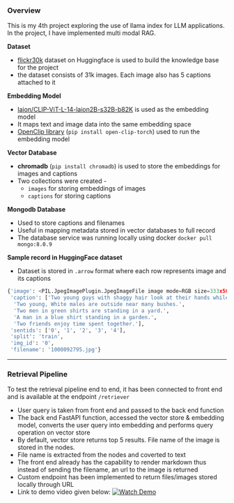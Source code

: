### Overview

This is my 4th project exploring the use of llama index for LLM applications. In the project, I have implemented multi modal RAG.

**Dataset**

- [flickr30k](https://huggingface.co/datasets/nlphuji/flickr30k) dataset on Huggingface is used to build the knowledge base for the project
- the dataset consists of 31k images. Each image also has 5 captions attached to it

**Embedding Model**

- [laion/CLIP-ViT-L-14-laion2B-s32B-b82K](https://huggingface.co/laion/CLIP-ViT-L-14-laion2B-s32B-b82K) is used as the embedding model
- It maps text and image data into the same embedding space
- [OpenClip library](https://github.com/mlfoundations/open_clip) (`pip install open-clip-torch`) used to run the embedding model

**Vector Database**

- **chromadb** (`pip install chromadb`) is used to store the embeddings for images and captions
- Two collections were created - 
  - `images` for storing embeddings of images
  - `captions` for storing captions 

**Mongodb Database**

- Used to store captions and filenames
- Useful in mapping metadata stored in vector databases to full record
- The database service was running locally using docker `docker pull mongo:8.0.9`

**Sample record in HuggingFace dataset**
- Dataset is stored in `.arrow` format where each row represents image and its captions 
```python
{'image': <PIL.JpegImagePlugin.JpegImageFile image mode=RGB size=333x500>,
 'caption': ['Two young guys with shaggy hair look at their hands while hanging out in the yard.',
  'Two young, White males are outside near many bushes.',
  'Two men in green shirts are standing in a yard.',
  'A man in a blue shirt standing in a garden.',
  'Two friends enjoy time spent together.'],
 'sentids': ['0', '1', '2', '3', '4'],
 'split': 'train',
 'img_id': '0',
 'filename': '1000092795.jpg'}
 ```
---
### Retrieval Pipeline

To test the retrieval pipeline end to end, it has been connected to front end and is available at the endpoint `/retriever`
- User query is taken from front end and passed to the back end function
- The back end FastAPI function, accessed the vector store & embedding model, converts the user query into embedding and performs query operation on vector store
- By default, vector store returns top 5 results. File name of the image is stored in the nodes.
- File name is extracted from the nodes and coverted to text
- The front end already has the capability to render markdown thus instead of sending the filename, an url to the image is returned
- Custom endpoint has been implemented to return files/images stored locally through URL
- Link to demo video given below:
[![Watch Demo](https://img.youtube.com/vi/XOft0mfv8bo/0.jpg)](https://youtu.be/Sk9ZbGdT8Mg)
